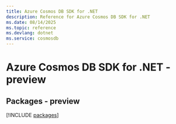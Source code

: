 ```yaml
---
title: Azure Cosmos DB SDK for .NET
description: Reference for Azure Cosmos DB SDK for .NET
ms.date: 08/14/2025
ms.topic: reference
ms.devlang: dotnet
ms.service: cosmosdb
---
```

# Azure Cosmos DB SDK for .NET - preview
## Packages - preview
[!INCLUDE [packages](cosmos-db-index.md)]